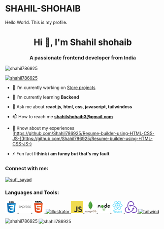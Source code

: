 # SHAHIL-SHOHAIB
Hello World. This is my profile.
<h1 align="center">Hi 👋, I'm Shahil shohaib</h1>
<h3 align="center">A passionate frontend developer from India</h3>

<p align="left"> <img src="https://komarev.com/ghpvc/?username=shahil786925&label=Profile%20views&color=0e75b6&style=flat" alt="shahil786925" /> </p>

<p align="left"> <a href="https://github.com/ryo-ma/github-profile-trophy"><img src="https://github-profile-trophy.vercel.app/?username=shahil786925" alt="shahil786925" /></a> </p>

- 🔭 I’m currently working on [Store projects](https://github.com/Shahil786925/My-Store-using-HTML-CSS)

- 🌱 I’m currently learning **Backend**

- 💬 Ask me about **react js, html, css, javascript, tailwindcss**

- 📫 How to reach me **shahilshohaib3@gmail.com**

- 📄 Know about my experiences [https://github.com/Shahil786925/Resume-builder-using-HTML-CSS-JS-](https://github.com/Shahil786925/Resume-builder-using-HTML-CSS-JS-)

- ⚡ Fun fact **I think i am funny but that's my fault**

<h3 align="left">Connect with me:</h3>
<p align="left">
<a href="https://instagram.com/sufi_sayad" target="blank"><img align="center" src="https://raw.githubusercontent.com/rahuldkjain/github-profile-readme-generator/master/src/images/icons/Social/instagram.svg" alt="sufi_sayad" height="30" width="40" /></a>
</p>

<h3 align="left">Languages and Tools:</h3>
<p align="left"> <a href="https://www.w3schools.com/css/" target="_blank" rel="noreferrer"> <img src="https://raw.githubusercontent.com/devicons/devicon/master/icons/css3/css3-original-wordmark.svg" alt="css3" width="40" height="40"/> </a> <a href="https://expressjs.com" target="_blank" rel="noreferrer"> <img src="https://raw.githubusercontent.com/devicons/devicon/master/icons/express/express-original-wordmark.svg" alt="express" width="40" height="40"/> </a> <a href="https://www.w3.org/html/" target="_blank" rel="noreferrer"> <img src="https://raw.githubusercontent.com/devicons/devicon/master/icons/html5/html5-original-wordmark.svg" alt="html5" width="40" height="40"/> </a> <a href="https://www.adobe.com/in/products/illustrator.html" target="_blank" rel="noreferrer"> <img src="https://www.vectorlogo.zone/logos/adobe_illustrator/adobe_illustrator-icon.svg" alt="illustrator" width="40" height="40"/> </a> <a href="https://developer.mozilla.org/en-US/docs/Web/JavaScript" target="_blank" rel="noreferrer"> <img src="https://raw.githubusercontent.com/devicons/devicon/master/icons/javascript/javascript-original.svg" alt="javascript" width="40" height="40"/> </a> <a href="https://www.mongodb.com/" target="_blank" rel="noreferrer"> <img src="https://raw.githubusercontent.com/devicons/devicon/master/icons/mongodb/mongodb-original-wordmark.svg" alt="mongodb" width="40" height="40"/> </a> <a href="https://nodejs.org" target="_blank" rel="noreferrer"> <img src="https://raw.githubusercontent.com/devicons/devicon/master/icons/nodejs/nodejs-original-wordmark.svg" alt="nodejs" width="40" height="40"/> </a> <a href="https://reactjs.org/" target="_blank" rel="noreferrer"> <img src="https://raw.githubusercontent.com/devicons/devicon/master/icons/react/react-original-wordmark.svg" alt="react" width="40" height="40"/> </a> <a href="https://redux.js.org" target="_blank" rel="noreferrer"> <img src="https://raw.githubusercontent.com/devicons/devicon/master/icons/redux/redux-original.svg" alt="redux" width="40" height="40"/> </a> <a href="https://tailwindcss.com/" target="_blank" rel="noreferrer"> <img src="https://www.vectorlogo.zone/logos/tailwindcss/tailwindcss-icon.svg" alt="tailwind" width="40" height="40"/> </a> </p>

<p><img align="left" src="https://github-readme-stats.vercel.app/api/top-langs?username=shahil786925&show_icons=true&locale=en&layout=compact" alt="shahil786925" /></p>

<p>&nbsp;<img align="center" src="https://github-readme-stats.vercel.app/api?username=shahil786925&show_icons=true&locale=en" alt="shahil786925" /></p>
